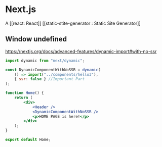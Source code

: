 # Next.js

A [[react: React]] [[static-stite-generator : Static Site Generator]]

## Window undefined

https://nextjs.org/docs/advanced-features/dynamic-import#with-no-ssr

```jsx
import dynamic from "next/dynamic";

const DynamicComponentWithNoSSR = dynamic(
	() => import("../components/hello3"),
	{ ssr: false } //Important Part
);

function Home() {
	return (
		<div>
			<Header />
			<DynamicComponentWithNoSSR />
			<p>HOME PAGE is here!</p>
		</div>
	);
}

export default Home;
```

[//begin]: # "Autogenerated link references for markdown compatibility"
[react]: react "React"
[//end]: # "Autogenerated link references"

